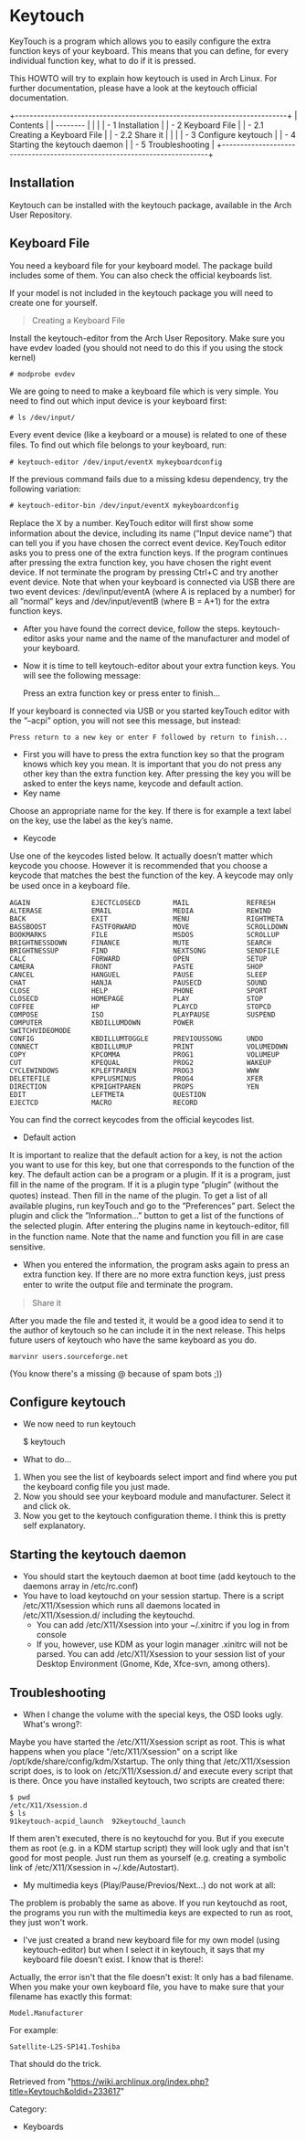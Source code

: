 Keytouch
========

KeyTouch is a program which allows you to easily configure the extra
function keys of your keyboard. This means that you can define, for
every individual function key, what to do if it is pressed.

This HOWTO will try to explain how keytouch is used in Arch Linux. For
further documentation, please have a look at the keytouch official
documentation.

+--------------------------------------------------------------------------+
| Contents                                                                 |
| --------                                                                 |
|                                                                          |
| -   1 Installation                                                       |
| -   2 Keyboard File                                                      |
|     -   2.1 Creating a Keyboard File                                     |
|     -   2.2 Share it                                                     |
|                                                                          |
| -   3 Configure keytouch                                                 |
| -   4 Starting the keytouch daemon                                       |
| -   5 Troubleshooting                                                    |
+--------------------------------------------------------------------------+

Installation
------------

Keytouch can be installed with the keytouch package, available in the
Arch User Repository.

Keyboard File
-------------

You need a keyboard file for your keyboard model. The package build
includes some of them. You can also check the official keyboards list.

If your model is not included in the keytouch package you will need to
create one for yourself.

> Creating a Keyboard File

Install the keytouch-editor from the Arch User Repository. Make sure you
have evdev loaded (you should not need to do this if you using the stock
kernel)

    # modprobe evdev

We are going to need to make a keyboard file which is very simple. You
need to find out which input device is your keyboard first:

    # ls /dev/input/

Every event device (like a keyboard or a mouse) is related to one of
these ﬁles. To ﬁnd out which ﬁle belongs to your keyboard, run:

    # keytouch-editor /dev/input/eventX mykeyboardconfig

If the previous command fails due to a missing kdesu dependency, try the
following variation:

    # keytouch-editor-bin /dev/input/eventX mykeyboardconfig

Replace the X by a number. KeyTouch editor will ﬁrst show some
information about the device, including its name (”Input device name”)
that can tell you if you have chosen the correct event device. KeyTouch
editor asks you to press one of the extra function keys. If the program
continues after pressing the extra function key, you have chosen the
right event device. If not terminate the program by pressing Ctrl+C and
try another event device. Note that when your keyboard is connected via
USB there are two event devices: /dev/input/eventA (where A is replaced
by a number) for all ”normal” keys and /dev/input/eventB (where B = A+1)
for the extra function keys.

-   After you have found the correct device, follow the steps.
    keytouch-editor asks your name and the name of the manufacturer and
    model of your keyboard.

-   Now it is time to tell keytouch-editor about your extra function
    keys. You will see the following message:

    Press an extra function key or press enter to finish...

If your keyboard is connected via USB or you started keyTouch editor
with the ”–acpi” option, you will not see this message, but instead:

    Press return to a new key or enter F followed by return to finish...

-   First you will have to press the extra function key so that the
    program knows which key you mean. It is important that you do not
    press any other key than the extra function key. After pressing the
    key you will be asked to enter the keys name, keycode and default
    action.
-   Key name

Choose an appropriate name for the key. If there is for example a text
label on the key, use the label as the key’s name.

-   Keycode

Use one of the keycodes listed below. It actually doesn’t matter which
keycode you choose. However it is recommended that you choose a keycode
that matches the best the function of the key. A keycode may only be
used once in a keyboard ﬁle.

    AGAIN               EJECTCLOSECD        MAIL              REFRESH
    ALTERASE            EMAIL               MEDIA             REWIND
    BACK                EXIT                MENU              RIGHTMETA
    BASSBOOST           FASTFORWARD         MOVE              SCROLLDOWN
    BOOKMARKS           FILE                MSDOS             SCROLLUP
    BRIGHTNESSDOWN      FINANCE             MUTE              SEARCH
    BRIGHTNESSUP        FIND                NEXTSONG          SENDFILE
    CALC                FORWARD             OPEN              SETUP
    CAMERA              FRONT               PASTE             SHOP
    CANCEL              HANGUEL             PAUSE             SLEEP
    CHAT                HANJA               PAUSECD           SOUND
    CLOSE               HELP                PHONE             SPORT
    CLOSECD             HOMEPAGE            PLAY              STOP
    COFFEE              HP                  PLAYCD            STOPCD
    COMPOSE             ISO                 PLAYPAUSE         SUSPEND
    COMPUTER            KBDILLUMDOWN        POWER             SWITCHVIDEOMODE
    CONFIG              KBDILLUMTOGGLE      PREVIOUSSONG      UNDO
    CONNECT             KBDILLUMUP          PRINT             VOLUMEDOWN
    COPY                KPCOMMA             PROG1             VOLUMEUP
    CUT                 KPEQUAL             PROG2             WAKEUP
    CYCLEWINDOWS        KPLEFTPAREN         PROG3             WWW
    DELETEFILE          KPPLUSMINUS         PROG4             XFER
    DIRECTION           KPRIGHTPAREN        PROPS             YEN
    EDIT                LEFTMETA            QUESTION
    EJECTCD             MACRO               RECORD

You can find the correct keycodes from the official keycodes list.

-   Default action

It is important to realize that the default action for a key, is not the
action you want to use for this key, but one that corresponds to the
function of the key. The default action can be a program or a plugin. If
it is a program, just ﬁll in the name of the program. If it is a plugin
type ”plugin” (without the quotes) instead. Then ﬁll in the name of the
plugin. To get a list of all available plugins, run keyTouch and go to
the ”Preferences” part. Select the plugin and click the ”Information...”
button to get a list of the functions of the selected plugin. After
entering the plugins name in keytouch-editor, ﬁll in the function name.
Note that the name and function you ﬁll in are case sensitive.

-   When you entered the information, the program asks again to press an
    extra function key. If there are no more extra function keys, just
    press enter to write the output ﬁle and terminate the program.

> Share it

After you made the file and tested it, it would be a good idea to send
it to the author of keytouch so he can include it in the next release.
This helps future users of keytouch who have the same keyboard as you
do.

    marvinr users.sourceforge.net

(You know there's a missing @ because of spam bots ;))

Configure keytouch
------------------

-   We now need to run keytouch

    $ keytouch

-   What to do...

1.  When you see the list of keyboards select import and find where you
    put the keyboard config file you just made.
2.  Now you should see your keyboard module and manufacturer. Select it
    and click ok.
3.  Now you get to the keytouch configuration theme. I think this is
    pretty self explanatory.

Starting the keytouch daemon
----------------------------

-   You should start the keytouch daemon at boot time (add keytouch to
    the daemons array in /etc/rc.conf)
-   You have to load keytouchd on your session startup. There is a
    script /etc/X11/Xsession which runs all daemons located in
    /etc/X11/Xsession.d/ including the keytouchd.
    -   You can add /etc/X11/Xsession into your ~/.xinitrc if you log in
        from console
    -   If you, however, use KDM as your login manager .xinitrc will not
        be parsed. You can add /etc/X11/Xsession to your session list of
        your Desktop Environment (Gnome, Kde, Xfce-svn, among others).

Troubleshooting
---------------

-   When I change the volume with the special keys, the OSD looks ugly.
    What's wrong?:

Maybe you have started the /etc/X11/Xsession script as root. This is
what happens when you place "/etc/X11/Xsession" on a script like
/opt/kde/share/config/kdm/Xstartup. The only thing that
/etc/X11/Xsession script does, is to look on /etc/X11/Xsession.d/ and
execute every script that is there. Once you have installed keytouch,
two scripts are created there:

    $ pwd
    /etc/X11/Xsession.d
    $ ls
    91keytouch-acpid_launch  92keytouchd_launch

If them aren't executed, there is no keytouchd for you. But if you
execute them as root (e.g. in a KDM startup script) they will look ugly
and that isn't good for most people. Just run them as yourself (e.g.
creating a symbolic link of /etc/X11/Xsession in ~/.kde/Autostart).

-   My multimedia keys (Play/Pause/Previos/Next...) do not work at all:

The problem is probably the same as above. If you run keytouchd as root,
the programs you run with the multimedia keys are expected to run as
root, they just won't work.

-   I've just created a brand new keyboard file for my own model (using
    keytouch-editor) but when I select it in keytouch, it says that my
    keyboard file doesn't exist. I know that is there!:

Actually, the error isn't that the file doesn't exist: It only has a bad
filename. When you make your own keyboard file, you have to make sure
that your filename has exactly this format:

    Model.Manufacturer

For example:

    Satellite-L25-SP141.Toshiba

That should do the trick.

Retrieved from
"https://wiki.archlinux.org/index.php?title=Keytouch&oldid=233617"

Category:

-   Keyboards
